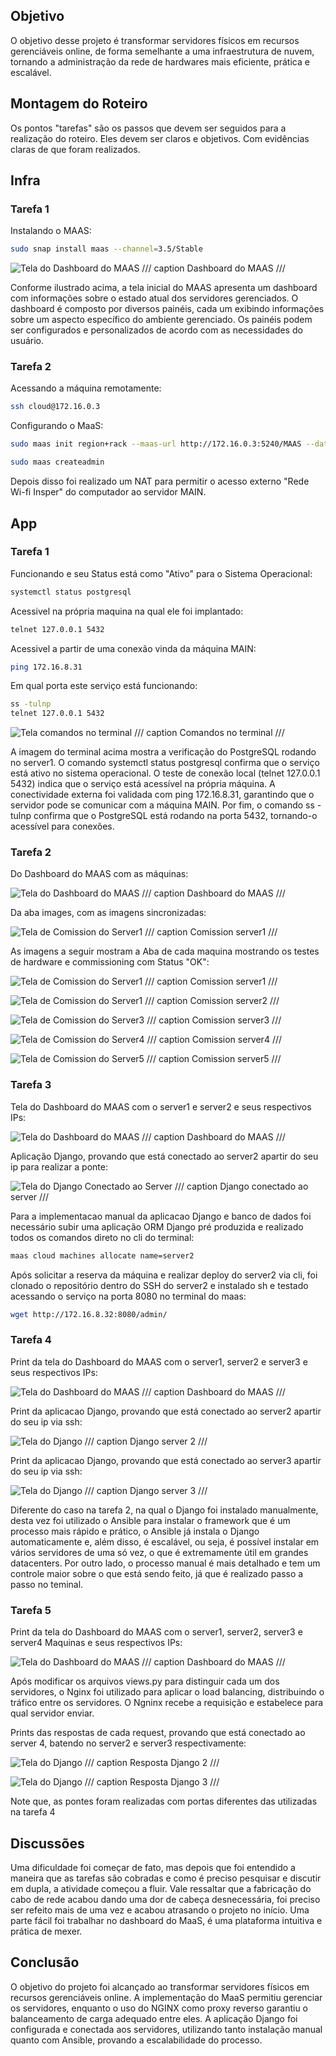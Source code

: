 ## Objetivo

O objetivo desse projeto é transformar servidores físicos em recursos gerenciáveis online, de forma semelhante a uma infraestrutura de nuvem, tornando a administração da rede de hardwares mais eficiente, prática e escalável.

## Montagem do Roteiro

Os pontos "tarefas" são os passos que devem ser seguidos para a realização do roteiro. Eles devem ser claros e objetivos. Com evidências claras de que foram realizados.

## Infra

### Tarefa 1

Instalando o MAAS:

<!-- termynal -->

``` bash
sudo snap install maas --channel=3.5/Stable
```

![Tela do Dashboard do MAAS](./imagens/maas.png) 
/// caption
Dashboard do MAAS
///

Conforme ilustrado acima, a tela inicial do MAAS apresenta um dashboard com informações sobre o estado atual dos servidores gerenciados. O dashboard é composto por diversos painéis, cada um exibindo informações sobre um aspecto específico do ambiente gerenciado. Os painéis podem ser configurados e personalizados de acordo com as necessidades do usuário.

### Tarefa 2

Acessando a máquina remotamente:

<!-- termynal -->

``` bash
ssh cloud@172.16.0.3
```

Configurando o MaaS:

<!-- termynal -->

``` bash
sudo maas init region+rack --maas-url http://172.16.0.3:5240/MAAS --database-uri maas-test-db:///

sudo maas createadmin
```

Depois disso foi realizado um NAT para permitir o acesso externo "Rede Wi-fi Insper" do computador ao servidor MAIN.


## App


### Tarefa 1

Funcionando e seu Status está como "Ativo" para o Sistema Operacional:

<!-- termynal -->

``` bash
systemctl status postgresql
```

Acessivel na própria maquina na qual ele foi implantado:

<!-- termynal -->

``` bash
telnet 127.0.0.1 5432
``` 

Acessivel a partir de uma conexão vinda da máquina MAIN:

<!-- termynal -->

``` bash
ping 172.16.8.31
``` 

Em qual porta este serviço está funcionando:

<!-- termynal -->

``` bash
ss -tulnp
telnet 127.0.0.1 5432
``` 

![Tela comandos no terminal](./imagens/terminal.png)
/// caption
Comandos no terminal
///

A imagem do terminal acima mostra a verificação do PostgreSQL rodando no server1. O comando systemctl status postgresql confirma que o serviço está ativo no sistema operacional. O teste de conexão local (telnet 127.0.0.1 5432) indica que o serviço está acessível na própria máquina. A conectividade externa foi validada com ping 172.16.8.31, garantindo que o servidor pode se comunicar com a máquina MAIN. Por fim, o comando ss -tulnp confirma que o PostgreSQL está rodando na porta 5432, tornando-o acessível para conexões.


### Tarefa 2

Do Dashboard do MAAS com as máquinas:

![Tela do Dashboard do MAAS](./imagens/dashboard.png)
/// caption
Dashboard do MAAS
///

Da aba images, com as imagens sincronizadas:

![Tela de Comission do Server1](./imagens/server1.png) 
/// caption
Comission server1
///

As imagens a seguir mostram a Aba de cada maquina mostrando os testes de hardware e commissioning com Status "OK":

![Tela de Comission do Server1](./imagens/server1.png) 
/// caption
Comission server1
///

![Tela de Comission do Server1](./imagens/server2.png) 
/// caption
Comission server2
///

![Tela de Comission do Server3](./imagens/server3.png) 
/// caption
Comission server3
///

![Tela de Comission do Server4](./imagens/server4.png) 
/// caption
Comission server4
///

![Tela de Comission do Server5](./imagens/server5.png) 
/// caption
Comission server5
///

### Tarefa 3

Tela do Dashboard do MAAS com o server1 e server2 e seus respectivos IPs:

![Tela do Dashboard do MAAS](./imagens/dashboard.png)
/// caption
Dashboard do MAAS
///

Aplicação Django, provando que está conectado ao server2 apartir do seu ip para realizar a ponte:

![Tela do Django Conectado ao Server](./imagens/django.jpeg)
/// caption
Django conectado ao server
///

Para a implementacao manual da aplicacao Django e banco de dados foi necessário subir uma aplicação ORM Django pré produzida e realizado todos os comandos direto no cli do terminal:

<!-- termynal -->

``` bash
maas cloud machines allocate name=server2
```

Após solicitar a reserva da máquina e realizar deploy do server2 via cli, foi clonado o repositório dentro do SSH do server2 e instalado sh e testado acessando o serviço na porta 8080 no terminal do maas:

<!-- termynal -->

``` bash
wget http://172.16.8.32:8080/admin/
``` 

### Tarefa 4

Print da tela do Dashboard do MAAS com o server1, server2 e server3 e seus respectivos IPs:

![Tela do Dashboard do MAAS](./imagens/dashboard.png)
/// caption
Dashboard do MAAS
///

Print da aplicacao Django, provando que está conectado ao server2 apartir do seu ip via ssh:

![Tela do Django](./imagens/django2.jpeg)
/// caption
Django server 2
///

Print da aplicacao Django, provando que está conectado ao server3 apartir do seu ip via ssh:

![Tela do Django](./imagens/django3.jpeg)
/// caption
Django server 3
///

Diferente do caso na tarefa 2, na qual o Django foi instalado manualmente, desta vez foi utilizado o Ansible para instalar o framework que é um processo mais rápido e prático, o Ansible já instala o Django automaticamente e, além disso, é escalável, ou seja, é possível instalar em vários servidores de uma só vez, o que é extremamente útil em grandes datacenters. Por outro lado, o processo manual é mais detalhado e tem um controle maior sobre o que está sendo feito, já que é realizado passo a passo no teminal.

### Tarefa 5

Print da tela do Dashboard do MAAS com o server1, server2, server3 e server4 Maquinas e seus respectivos IPs:

![Tela do Dashboard do MAAS](./imagens/dashboard.png)
/// caption
Dashboard do MAAS
///

Após modificar os arquivos views.py para distinguir cada um dos servidores, o Nginx foi utilizado para aplicar o load balancing, distribuindo o tráfico entre os servidores. O Ngninx recebe a requisição e estabelece para qual servidor enviar.

Prints das respostas de cada request, provando que está conectado ao server 4, batendo no server2 e server3 respectivamente:

![Tela do Django](./imagens/request2.jpeg)
/// caption
Resposta Django 2
///

![Tela do Django](./imagens/request3.png)
/// caption
Resposta Django 3
///

Note que, as pontes foram realizadas com portas diferentes das utilizadas na tarefa 4

## Discussões

Uma dificuldade foi começar de fato, mas depois que foi entendido a maneira que as tarefas são cobradas e como é preciso pesquisar e discutir em dupla, a atividade começou a fluir. Vale ressaltar que a fabricação do cabo de rede acabou dando uma dor de cabeça desnecessária, foi preciso ser refeito mais de uma vez e acabou atrasando o projeto no início. Uma parte fácil foi trabalhar no dashboard do MaaS, é uma plataforma intuitiva e prática de mexer.

## Conclusão

O objetivo do projeto foi alcançado ao transformar servidores físicos em recursos gerenciáveis online. A implementação do MaaS permitiu gerenciar os servidores, enquanto o uso do NGINX como proxy reverso garantiu o balanceamento de carga adequado entre eles. A aplicação Django foi configurada e conectada aos servidores, utilizando tanto instalação manual quanto com Ansible, provando a escalabilidade do processo. 